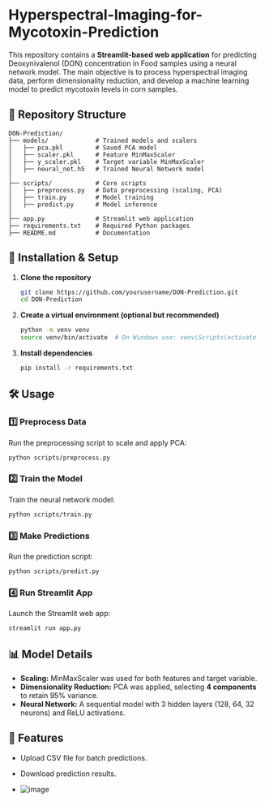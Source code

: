 # Hyperspectral-Imaging-for-Mycotoxin-Prediction

This repository contains a **Streamlit-based web application** for predicting Deoxynivalenol (DON) concentration in Food samples using a neural network model.
The main objective is to process hyperspectral imaging data, perform dimensionality reduction, and develop a machine learning model to predict mycotoxin levels in corn samples.

## 📂 Repository Structure
```
DON-Prediction/
├── models/             # Trained models and scalers
│   ├── pca.pkl         # Saved PCA model
│   ├── scaler.pkl      # Feature MinMaxScaler
│   ├── y_scaler.pkl    # Target variable MinMaxScaler
│   ├── neural_net.h5   # Trained Neural Network model
│
├── scripts/            # Core scripts
│   ├── preprocess.py   # Data preprocessing (scaling, PCA)
│   ├── train.py        # Model training
│   ├── predict.py      # Model inference
│
├── app.py              # Streamlit web application
├── requirements.txt    # Required Python packages
├── README.md           # Documentation
```

## 🚀 Installation & Setup
1. **Clone the repository**
   ```bash
   git clone https://github.com/yourusername/DON-Prediction.git
   cd DON-Prediction
   ```
2. **Create a virtual environment (optional but recommended)**
   ```bash
   python -m venv venv
   source venv/bin/activate  # On Windows use: venv\Scripts\activate
   ```
3. **Install dependencies**
   ```bash
   pip install -r requirements.txt
   ```

## 🛠 Usage
### 1️⃣ Preprocess Data
Run the preprocessing script to scale and apply PCA:
```bash
python scripts/preprocess.py
```

### 2️⃣ Train the Model
Train the neural network model:
```bash
python scripts/train.py
```

### 3️⃣ Make Predictions
Run the prediction script:
```bash
python scripts/predict.py
```

### 4️⃣ Run Streamlit App
Launch the Streamlit web app:
```bash
streamlit run app.py
```

## 📊 Model Details
- **Scaling:** MinMaxScaler was used for both features and target variable.
- **Dimensionality Reduction:** PCA was applied, selecting **4 components** to retain 95% variance.
- **Neural Network:** A sequential model with 3 hidden layers (128, 64, 32 neurons) and ReLU activations.

## 📌 Features
- Upload CSV file for batch predictions.
- Download prediction results.

- ![image](https://github.com/user-attachments/assets/b54bac1b-7a2c-4d32-8b60-f40dce781a6f)

